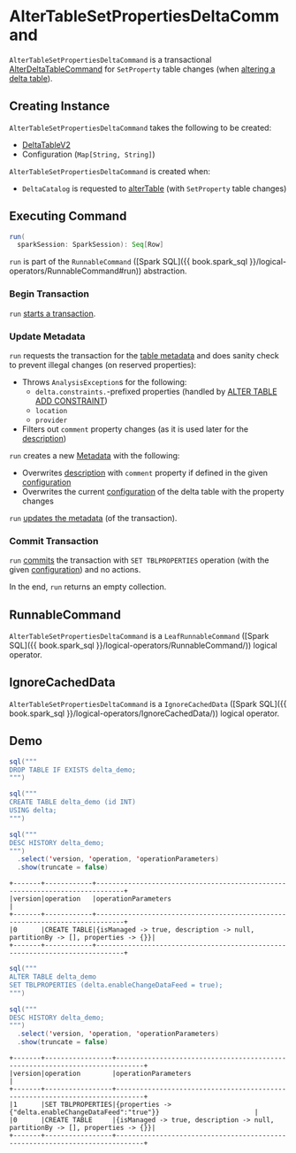 # AlterTableSetPropertiesDeltaCommand

`AlterTableSetPropertiesDeltaCommand` is a transactional [AlterDeltaTableCommand](AlterDeltaTableCommand.md) for `SetProperty` table changes (when [altering a delta table](../../DeltaCatalog.md#alterTable)).

## Creating Instance

`AlterTableSetPropertiesDeltaCommand` takes the following to be created:

* <span id="table"> [DeltaTableV2](../../DeltaTableV2.md)
* <span id="configuration"> Configuration (`Map[String, String]`)

`AlterTableSetPropertiesDeltaCommand` is created when:

* `DeltaCatalog` is requested to [alterTable](../../DeltaCatalog.md#alterTable) (with `SetProperty` table changes)

## <span id="run"> Executing Command

```scala
run(
  sparkSession: SparkSession): Seq[Row]
```

`run` is part of the `RunnableCommand` ([Spark SQL]({{ book.spark_sql }}/logical-operators/RunnableCommand#run)) abstraction.

### <span id="run-startTransaction"> Begin Transaction

`run` [starts a transaction](AlterDeltaTableCommand.md#startTransaction).

### <span id="run-updateMetadata"> Update Metadata

`run` requests the transaction for the [table metadata](../../OptimisticTransactionImpl.md#metadata) and does sanity check to prevent illegal changes (on reserved properties):

* Throws `AnalysisException`s for the following:
    * `delta.constraints.`-prefixed properties (handled by [ALTER TABLE ADD CONSTRAINT](AlterTableAddConstraintDeltaCommand.md))
    * `location`
    * `provider`
* Filters out `comment` property changes (as it is used later for the [description](../../Metadata.md#description))

`run` creates a new [Metadata](../../Metadata.md) with the following:

* Overwrites [description](../../Metadata.md#description) with `comment` property if defined in the given [configuration](#configuration)
* Overwrites the current [configuration](../../Metadata.md#configuration) of the delta table with the property changes

`run` [updates the metadata](../../OptimisticTransactionImpl.md#updateMetadata) (of the transaction).

### <span id="run-commit"> Commit Transaction

`run` [commits](../../OptimisticTransactionImpl.md#commit) the transaction with `SET TBLPROPERTIES` operation (with the given [configuration](#configuration)) and no actions.

In the end, `run` returns an empty collection.

## <span id="RunnableCommand"> RunnableCommand

`AlterTableSetPropertiesDeltaCommand` is a `LeafRunnableCommand` ([Spark SQL]({{ book.spark_sql }}/logical-operators/RunnableCommand/)) logical operator.

## <span id="IgnoreCachedData"> IgnoreCachedData

`AlterTableSetPropertiesDeltaCommand` is a `IgnoreCachedData` ([Spark SQL]({{ book.spark_sql }}/logical-operators/IgnoreCachedData/)) logical operator.

## Demo

```scala
sql("""
DROP TABLE IF EXISTS delta_demo;
""")
```

```scala
sql("""
CREATE TABLE delta_demo (id INT)
USING delta;
""")
```

```scala
sql("""
DESC HISTORY delta_demo;
""")
  .select('version, 'operation, 'operationParameters)
  .show(truncate = false)
```

```text
+-------+------------+-----------------------------------------------------------------------------+
|version|operation   |operationParameters                                                          |
+-------+------------+-----------------------------------------------------------------------------+
|0      |CREATE TABLE|{isManaged -> true, description -> null, partitionBy -> [], properties -> {}}|
+-------+------------+-----------------------------------------------------------------------------+
```

```scala
sql("""
ALTER TABLE delta_demo
SET TBLPROPERTIES (delta.enableChangeDataFeed = true);
""")
```

```scala
sql("""
DESC HISTORY delta_demo;
""")
  .select('version, 'operation, 'operationParameters)
  .show(truncate = false)
```

```text
+-------+-----------------+-----------------------------------------------------------------------------+
|version|operation        |operationParameters                                                          |
+-------+-----------------+-----------------------------------------------------------------------------+
|1      |SET TBLPROPERTIES|{properties -> {"delta.enableChangeDataFeed":"true"}}                        |
|0      |CREATE TABLE     |{isManaged -> true, description -> null, partitionBy -> [], properties -> {}}|
+-------+-----------------+-----------------------------------------------------------------------------+
```
